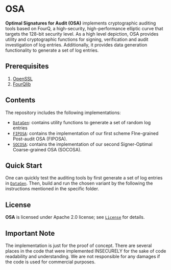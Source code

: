 # OSA
**Optimal Signatures for Audit (OSA)** implements cryptographic auditing tools based on FourQ, a high-security, high-performance elliptic curve that targets the 128-bit security level.
As a high level depiction, OSA provides utility and cryptographic functions for signing, verification and audit investigation of log entries. Additionally, it provides data generation functionality to generate a set of log entries.


## Prerequisites
1. [OpenSSL](https://www.openssl.org/)
2. [FourQlib](https://github.com/microsoft/FourQlib/tree/master/FourQ_ARM)


## Contents

The repository includes the following implementations:
* [`DataGen`](datagen/): contains utility functions to generate a set of random log entries
* [`FIPOSA`](fiposa/): contains the implementation of our first scheme FIne-grained Post-audit OSA (FIPOSA).
* [`SOCOSA`](socosa/): contains the implementation of our second Signer-Optimal Coarse-grained OSA (SOCOSA).



## Quick Start

One can quickly test the auditing tools by first generate a set of log entries in [`DataGen`](datagen/). Then, build and run the chosen variant by the following the instructions mentioned in the specific folder.

## License

**OSA** is licensed under Apache 2.0 license; see [`License`](LICENSE) for details.


## Important Note

The implementation is just for the proof of concept. There are several places in the code that were implemented INSECURELY for the sake of code readability and understanding. We are not responsible for any damages if the code is used for commercial purposes.
